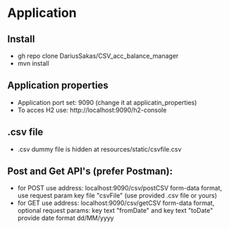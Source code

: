 # Application
## Install
* gh repo clone DariusSakas/CSV_acc_balance_manager
* mvn install
## Application properties
* Application port set: 9090 (change it at applicatin_properties)
* To acces H2 use: http://localhost:9090/h2-console
## .csv file
 * .csv dummy file is hidden at resources/static/csvfile.csv
## Post and Get API's (prefer Postman):
 * for POST use address: localhost:9090/csv/postCSV
 form-data format, use request param key file "csvFile" (use provided .csv file or yours)
 * for GET use address: localhost:9090/csv/getCSV
  form-data format, optional request params: key text "fromDate" and key text "toDate"
  provide date format dd/MM/yyyy
